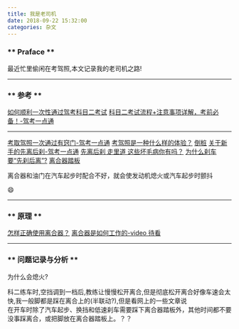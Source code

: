 ```yaml
---
title: 我是老司机
date: 2018-09-22 15:32:00
categories: 杂文
---
```


### ** Praface **

最近忙里偷闲在考驾照,本文记录我的老司机之路!

*************************** 

### ** 参考 **

[如何顺利一次性通过驾考科目二考试](https://www.zhihu.com/question/24518251)
[科目二考试流程+注意事项详解，考前必备！-驾考一点通](http://www.jkydt.com/news/7dig9k.htm)

***************************

[考取驾照一次通过有窍门-驾考一点通](http://www.jkydt.com/xx/4ea4b2.htm)
[考驾照是一种什么样的体验？](https://www.zhihu.com/question/33413173)
[倒桩](https://baike.baidu.com/item/%E5%80%92%E6%A1%A9/7646349?fromtitle=%E6%A1%A9%E8%80%83&fromid=7558259)
[关于新手的先离后刹-驾考一点通](http://www.jkydt.com/xx/20a373.htm)
[先离后刹 走里道 这些坏毛病你有吗？](http://auto.sohu.com/20071024/n252821728.shtml)
[为什么刹车要“先刹后离”?](https://www.jianshu.com/p/6378291e6892)
[离合器踏板](https://baike.baidu.com/item/%E7%A6%BB%E5%90%88%E5%99%A8%E8%B8%8F%E6%9D%BF)



离合器和油门在汽车起步时配合不好，就会使发动机熄火或汽车起步时颤抖

:smile:

***************************
### ** 原理 **

[怎样正确使用离合器？](http://www.ttyongche.com/detail?id=107)
[离合器是如何工作的-video 待看](https://www.youtube.com/watch?v=J9SzjotYaL0)

***************************

### ** 问题记录与分析 **

为什么会熄火?

科二练车时,空挡调到一档后,教练让慢慢松开离合,但是彻底松开离合好像车速会太快,我一般脚都是踩在离合上的(半联动?),但是看网上的一些文章说  
在开车时除了汽车起步、换挡和低速刹车需要踩下离合器踏板外，其他时间都不要没事踩离合，或把脚放在离合器踏板上。？？